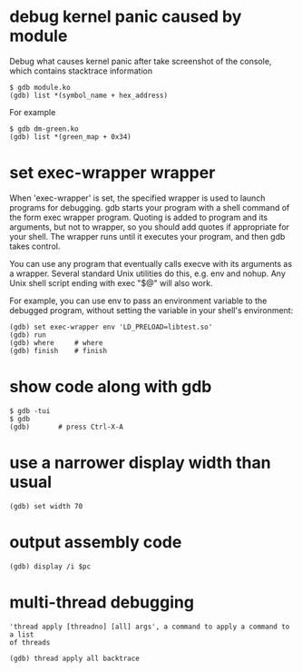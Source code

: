 # debug kernel panic caused by module
Debug what causes kernel panic after take screenshot of the console, which
contains stacktrace information

    $ gdb module.ko
    (gdb) list *(symbol_name + hex_address)

For example

    $ gdb dm-green.ko
    (gdb) list *(green_map + 0x34)

# set exec-wrapper wrapper 
When 'exec-wrapper' is set, the specified wrapper is used to launch programs
for debugging. gdb starts your program with a shell command of the form exec
wrapper program. Quoting is added to program and its arguments, but not to
wrapper, so you should add quotes if appropriate for your shell. The wrapper
runs until it executes your program, and then gdb takes control.

You can use any program that eventually calls execve with its arguments as a
wrapper. Several standard Unix utilities do this, e.g. env and nohup. Any Unix
shell script ending with exec "$@" will also work.

For example, you can use env to pass an environment variable to the debugged
program, without setting the variable in your shell's environment:

    (gdb) set exec-wrapper env 'LD_PRELOAD=libtest.so'
    (gdb) run
    (gdb) where     # where
    (gdb) finish    # finish

# show code along with gdb

    $ gdb -tui
    $ gdb
    (gdb)       # press Ctrl-X-A

# use a narrower display width than usual

    (gdb) set width 70

# output assembly code

    (gdb) display /i $pc

# multi-thread debugging

	'thread apply [threadno] [all] args', a command to apply a command to a list
	of threads

	(gdb) thread apply all backtrace
